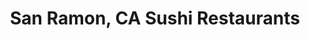 ---
layout: city
title: San Ramon, CA Sushi Restaurants
permalink: /california/san-ramon/
stateAbbr: CA
stateName: California
cityName: San Ramon

---